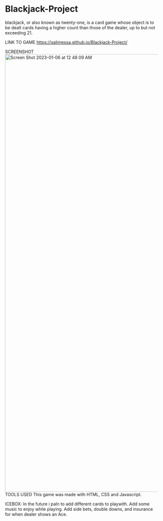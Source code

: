 # Blackjack-Project
blackjack, or also known as twenty-one, is a card game whose object is to be dealt cards having a higher count than those of the dealer, up to but not exceeding 21. 

LINK TO GAME
https://salimessa.github.io/Blackjack-Project/

SCREENSHOT
<img width="1438" alt="Screen Shot 2023-01-06 at 12 48 09 AM" src="https://user-images.githubusercontent.com/108240508/210946087-0685aa8e-6dbb-43d4-aee9-a37174eb62d9.png">
TOOLS USED
This game was made with HTML, CSS and Javascript.

ICEBOX:
In the future i paln to add different cards to playwith. 
Add some music to enjoy while playing.
Add side bets, double downs, and insurance for when dealer shows an Ace.

